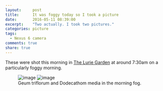 ```yaml
---
layout:     post
title:      It was foggy today so I took a picture
date:       2016-05-11 08:39:00
excerpt:    "Two actually. I took two pictures."
categories: picture
tags:
  - Nexus 6 camera
comments: true
share: true
---
```


These were shot this morning in <a href="http://www.luriegarden.org/">The Lurie Garden</a> at around 7:30am on a particularly foggy morning.

<figure class="half">
	<img src="{{ site.url }}/images/IMG_20160511_074009.jpg" alt="image">
	<img src="{{ site.url }}/images/IMG_20160511_074112.jpg" alt="image">
	<figcaption>Geum triflorum and Dodecathom media in the morning fog.</figcaption>
</figure>
